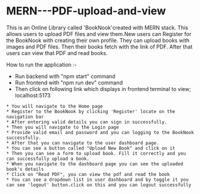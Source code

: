 # MERN---PDF-upload-and-view

This is an Online Library called 'BookNook'created with MERN stack. This allows users to upload PDF files and view them.New users can Register for the BookNook with creating their own profile. They can upload books with images and PDF files. Then their books fetch with the link of PDF. After that users can view that PDF and read books.

How to run the application :-
   * Run backend with "npm start" command
   * Run frontend with "npm run dev" command
   * Then click on following link which displays in frontend terminal to view;
        localhost:5173

    * You will navigate to the Home page
    * Register to the BookNook by clicking 'Register' locate on the navigation bar 
    * After entering valid details you can sign in successfully.
    * Then you will navigate to the Login page
    * Provide valid email and password and you can logging to the BookNook successfully.
    * After that you can navigate to the user dashboard page.
    * You can see a button called "Upload New Book" and click on it
    * Then you can see a form to upload book. Fill it correctly and you can successfully upload a book.
    * When you navigate to the dashboard page you can see the uploaded book's details
    * Click on "Read PDF", you can view the pdf and read the book
    * You can see a dropdown list in user dashboard and by toggle it you can see 'logout' button.click on this and you can logout successfully 

    

